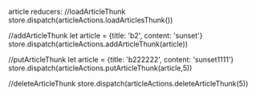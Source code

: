 article reducers: 
//loadArticleThunk
store.dispatch(articleActions.loadArticlesThunk())

//addArticleThunk
let article = {title: 'b2', content: 'sunset'} 
store.dispatch(articleActions.addArticleThunk(article))

//putArticleThunk
let article = {title: 'b222222', content: 'sunset1111'}
store.dispatch(articleActions.putArticleThunk(article,5)) 

//deleteArticleThunk 
store.dispatch(articleActions.deleteArticleThunk(5))